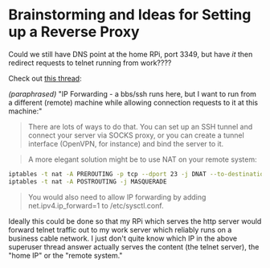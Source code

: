 # Brainstorming and Ideas for Setting up a Reverse Proxy
Could we still have DNS point at the home RPi, port 3349, but have _it_ then redirect requests to telnet running from work????

Check out [this thread](https://superuser.com/questions/1472153/what-are-my-best-options-if-desiring-to-tunnel-reverse-proxy-to-and-from-a-tel):

_(paraphrased)_ "IP Forwarding - a bbs/ssh runs here, but I want to run from a different (remote) machine while allowing connection requests to it at this machine:"
> There are lots of ways to do that. You can set up an SSH tunnel and connect your server via SOCKS proxy, or you can create a tunnel interface (OpenVPN, for instance) and bind the server to it.

> A more elegant solution might be to use NAT on your remote system:
``` bash
iptables -t nat -A PREROUTING -p tcp --dport 23 -j DNAT --to-destination <home_server_ip>:23
iptables -t nat -A POSTROUTING -j MASQUERADE
```
> You would also need to allow IP forwarding by adding net.ipv4.ip_forward=1 to /etc/sysctl.conf.

Ideally this could be done so that my RPi which serves the http server would forward telnet traffic out to my work server which reliably runs on a business cable network. I just don't quite know which IP in the above superuser thread answer actually serves the content (the telnet server), the "home IP" or the "remote system."
